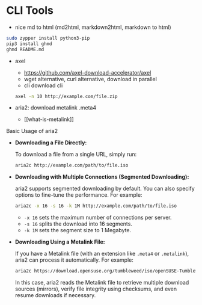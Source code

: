 # CLI Tools


- nice md to html (md2html, markdown2html, markdown to html)

```sh
sudo zypper install python3-pip
pip3 install ghmd
ghmd README.md
```

- axel
  - https://github.com/axel-download-accelerator/axel
  - wget alternative, curl alternative, download in parallel
  - cli download cli
  ```sh
  axel -n 10 http://example.com/file.zip
  ```

- aria2: download metalink .meta4
  - [[what-is-metalink]]


Basic Usage of aria2

- **Downloading a File Directly:**

  To download a file from a single URL, simply run:

  ```bash
  aria2c http://example.com/path/to/file.iso
  ```

- **Downloading with Multiple Connections (Segmented Downloading):**

  aria2 supports segmented downloading by default. You can also specify options to fine-tune the performance. For example:

  ```bash
  aria2c -x 16 -s 16 -k 1M http://example.com/path/to/file.iso
  ```

  - `-x 16` sets the maximum number of connections per server.
  - `-s 16` splits the download into 16 segments.
  - `-k 1M` sets the segment size to 1 Megabyte.

- **Downloading Using a Metalink File:**

  If you have a Metalink file (with an extension like `.meta4` or `.metalink`), aria2 can process it automatically. For example:

  ```bash
  aria2c https://download.opensuse.org/tumbleweed/iso/openSUSE-Tumbleweed-DVD-x86_64-Current.iso.meta4
  ```

  In this case, aria2 reads the Metalink file to retrieve multiple download sources (mirrors), verify file integrity using checksums, and even resume downloads if necessary.
